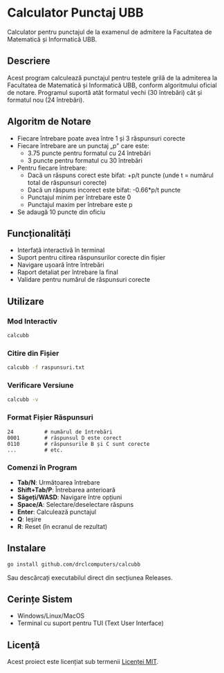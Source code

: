 # Calculator Punctaj UBB

Calculator pentru punctajul de la examenul de admitere la Facultatea de Matematică și Informatică UBB.

## Descriere

Acest program calculează punctajul pentru testele grilă de la admiterea la Facultatea de Matematică și Informatică UBB, conform algoritmului oficial de notare. Programul suportă atât formatul vechi (30 întrebări) cât și formatul nou (24 întrebări).

## Algoritm de Notare

- Fiecare întrebare poate avea între 1 și 3 răspunsuri corecte
- Fiecare întrebare are un punctaj „p" care este:
  - 3.75 puncte pentru formatul cu 24 întrebări
  - 3 puncte pentru formatul cu 30 întrebări
- Pentru fiecare întrebare:
  - Dacă un răspuns corect este bifat: +p/t puncte (unde t = numărul total de răspunsuri corecte)
  - Dacă un răspuns incorect este bifat: -0.66*p/t puncte
  - Punctajul minim per întrebare este 0
  - Punctajul maxim per întrebare este p
- Se adaugă 10 puncte din oficiu

## Funcționalități

- Interfață interactivă în terminal
- Suport pentru citirea răspunsurilor corecte din fișier
- Navigare ușoară între întrebări
- Raport detaliat per întrebare la final
- Validare pentru numărul de răspunsuri corecte

## Utilizare

### Mod Interactiv
```bash
calcubb
```

### Citire din Fișier
```bash
calcubb -f raspunsuri.txt
```

### Verificare Versiune
```bash
calcubb -v
```

### Format Fișier Răspunsuri
```
24          # numărul de întrebări
0001        # răspunsul D este corect
0110        # răspunsurile B și C sunt corecte
...         # etc.
```

### Comenzi în Program
- **Tab/N**: Următoarea întrebare
- **Shift+Tab/P**: Întrebarea anterioară
- **Săgeți/WASD**: Navigare între opțiuni
- **Space/A**: Selectare/deselectare răspuns
- **Enter**: Calculează punctajul
- **Q**: Ieșire
- **R**: Reset (în ecranul de rezultat)

## Instalare

```bash
go install github.com/drclcomputers/calcubb
```

Sau descărcați executabilul direct din secțiunea Releases.

## Cerințe Sistem

- Windows/Linux/MacOS
- Terminal cu suport pentru TUI (Text User Interface)

## Licență

Acest proiect este licențiat sub termenii [Licenței MIT](LICENSE).
